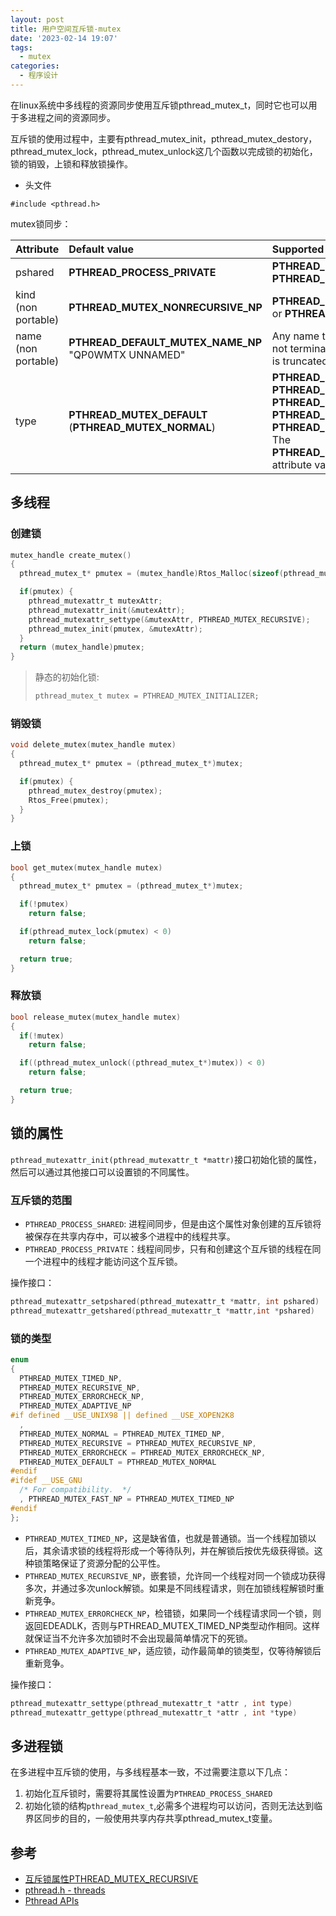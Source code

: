```yaml
---
layout: post
title: 用户空间互斥锁-mutex
date: '2023-02-14 19:07'
tags:
  - mutex
categories:
  - 程序设计
---
```


在linux系统中多线程的资源同步使用互斥锁pthread_mutex_t，同时它也可以用于多进程之间的资源同步。

互斥锁的使用过程中，主要有pthread_mutex_init，pthread_mutex_destory，pthread_mutex_lock，pthread_mutex_unlock这几个函数以完成锁的初始化，锁的销毁，上锁和释放锁操作。

<!--more-->

- 头文件

```
#include <pthread.h>
```

mutex锁同步：

| Attribute           | Default value                                        | Supported values                                             |
| :------------------ | :--------------------------------------------------- | :----------------------------------------------------------- |
| pshared             | **PTHREAD_PROCESS_PRIVATE**                          | **PTHREAD_PROCESS_PRIVATE or PTHREAD_PROCESS_SHARED**        |
| kind (non portable) | **PTHREAD_MUTEX_NONRECURSIVE_NP**                    | **PTHREAD_MUTEX_NONRECURSIVE_NP** or **PTHREAD_MUTEX_RECURSIVE_NP** |
| name (non portable) | **PTHREAD_DEFAULT_MUTEX_NAME_NP** "QP0WMTX UNNAMED"  | Any name that is 15 characters or less. If not terminated by a null character, name is truncated to 15 characters. |
| type                | **PTHREAD_MUTEX_DEFAULT** (**PTHREAD_MUTEX_NORMAL**) | **PTHREAD_MUTEX_DEFAULT** or **PTHREAD_MUTEX_NORMAL** or **PTHREAD_MUTEX_RECURSIVE** or **PTHREAD_MUTEX_ERRORCHECK** or **PTHREAD_MUTEX_OWNERTERM_NP**  The **PTHREAD_MUTEX_OWNERTERM_NP** attribute value is non portable. |



## 多线程

### 创建锁

``` C
mutex_handle create_mutex()
{
  pthread_mutex_t* pmutex = (mutex_handle)Rtos_Malloc(sizeof(pthread_mutex_t));

  if(pmutex) {
    pthread_mutexattr_t mutexAttr;
    pthread_mutexattr_init(&mutexAttr);
    pthread_mutexattr_settype(&mutexAttr, PTHREAD_MUTEX_RECURSIVE);
    pthread_mutex_init(pmutex, &mutexAttr);
  }
  return (mutex_handle)pmutex;
}
```

> 静态的初始化锁:
>
> ``` C
> pthread_mutex_t mutex = PTHREAD_MUTEX_INITIALIZER;
> ```


### 销毁锁

``` C
void delete_mutex(mutex_handle mutex)
{
  pthread_mutex_t* pmutex = (pthread_mutex_t*)mutex;

  if(pmutex) {
    pthread_mutex_destroy(pmutex);
    Rtos_Free(pmutex);
  }
}

```

### 上锁

``` C
bool get_mutex(mutex_handle mutex)
{
  pthread_mutex_t* pmutex = (pthread_mutex_t*)mutex;

  if(!pmutex)
    return false;

  if(pthread_mutex_lock(pmutex) < 0)
    return false;

  return true;
}
```

### 释放锁

``` C
bool release_mutex(mutex_handle mutex)
{
  if(!mutex)
    return false;

  if((pthread_mutex_unlock((pthread_mutex_t*)mutex)) < 0)
    return false;

  return true;
}
```

## 锁的属性

`pthread_mutexattr_init(pthread_mutexattr_t *mattr)`接口初始化锁的属性，然后可以通过其他接口可以设置锁的不同属性。

### 互斥锁的范围

- `PTHREAD_PROCESS_SHARED`: 进程间同步，但是由这个属性对象创建的互斥锁将被保存在共享内存中，可以被多个进程中的线程共享。
- `PTHREAD_PROCESS_PRIVATE`：线程间同步，只有和创建这个互斥锁的线程在同一个进程中的线程才能访问这个互斥锁。

操作接口：
``` C
pthread_mutexattr_setpshared(pthread_mutexattr_t *mattr, int pshared)
pthread_mutexattr_getshared(pthread_mutexattr_t *mattr,int *pshared)
```

### 锁的类型

``` C
enum
{
  PTHREAD_MUTEX_TIMED_NP,
  PTHREAD_MUTEX_RECURSIVE_NP,
  PTHREAD_MUTEX_ERRORCHECK_NP,
  PTHREAD_MUTEX_ADAPTIVE_NP
#if defined __USE_UNIX98 || defined __USE_XOPEN2K8
  ,
  PTHREAD_MUTEX_NORMAL = PTHREAD_MUTEX_TIMED_NP,
  PTHREAD_MUTEX_RECURSIVE = PTHREAD_MUTEX_RECURSIVE_NP,
  PTHREAD_MUTEX_ERRORCHECK = PTHREAD_MUTEX_ERRORCHECK_NP,
  PTHREAD_MUTEX_DEFAULT = PTHREAD_MUTEX_NORMAL
#endif
#ifdef __USE_GNU
  /* For compatibility.  */
  , PTHREAD_MUTEX_FAST_NP = PTHREAD_MUTEX_TIMED_NP
#endif
};
```

- `PTHREAD_MUTEX_TIMED_NP`，这是缺省值，也就是普通锁。当一个线程加锁以后，其余请求锁的线程将形成一个等待队列，并在解锁后按优先级获得锁。这种锁策略保证了资源分配的公平性。
- `PTHREAD_MUTEX_RECURSIVE_NP`，嵌套锁，允许同一个线程对同一个锁成功获得多次，并通过多次unlock解锁。如果是不同线程请求，则在加锁线程解锁时重新竞争。
- `PTHREAD_MUTEX_ERRORCHECK_NP`，检错锁，如果同一个线程请求同一个锁，则返回EDEADLK，否则与PTHREAD_MUTEX_TIMED_NP类型动作相同。这样就保证当不允许多次加锁时不会出现最简单情况下的死锁。
- `PTHREAD_MUTEX_ADAPTIVE_NP`，适应锁，动作最简单的锁类型，仅等待解锁后重新竞争。

操作接口：
``` C
pthread_mutexattr_settype(pthread_mutexattr_t *attr , int type)
pthread_mutexattr_gettype(pthread_mutexattr_t *attr , int *type)
```

## 多进程锁

在多进程中互斥锁的使用，与多线程基本一致，不过需要注意以下几点：

1. 初始化互斥锁时，需要将其属性设置为`PTHREAD_PROCESS_SHARED`
2. 初始化锁的结构`pthread_mutex_t`,必需多个进程均可以访问，否则无法达到临界区同步的目的，一般使用共享内存共享pthread_mutex_t变量。


## 参考

- [互斥锁属性PTHREAD_MUTEX_RECURSIVE](https://blog.csdn.net/kingmax26/article/details/5338065)
- [pthread.h - threads](https://pubs.opengroup.org/onlinepubs/7908799/xsh/pthread.h.html)
- [Pthread APIs](https://www.ibm.com/docs/en/i/7.2?topic=category-pthread-apis)
